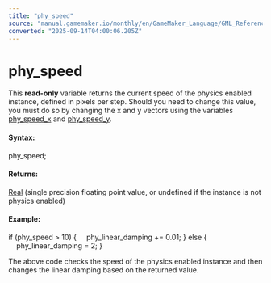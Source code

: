 ```yaml
---
title: "phy_speed"
source: "manual.gamemaker.io/monthly/en/GameMaker_Language/GML_Reference/Physics/Physics_Variables/phy_speed.htm"
converted: "2025-09-14T04:00:06.205Z"
---
```


# phy\_speed

This **read-only** variable returns the current speed of the physics enabled instance, defined in pixels per step. Should you need to change this value, you must do so by changing the x and y vectors using the variables [phy\_speed\_x](phy_speed_x.md) and [phy\_speed\_y](phy_speed_y.md).

#### Syntax:

phy\_speed;

#### Returns:

[Real](../../../GML_Overview/Data_Types.md) (single precision floating point value, or undefined if the instance is not physics enabled)

#### Example:

if (phy\_speed > 10)
{
    phy\_linear\_damping += 0.01;
}
else
{
    phy\_linear\_damping = 2;
}

The above code checks the speed of the physics enabled instance and then changes the linear damping based on the returned value.